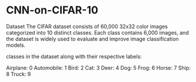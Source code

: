 # CNN-on-CIFAR-10

Dataset
The CIFAR dataset consists of 60,000 32x32 color images categorized into 10 distinct classes. Each class contains 6,000 images, and the dataset is widely used to evaluate and improve image classification models.


 classes in the dataset along with their respective labels:

Airplane: 0
Automobile: 1
Bird: 2
Cat: 3
Deer: 4
Dog: 5
Frog: 6
Horse: 7
Ship: 8
Truck: 9
